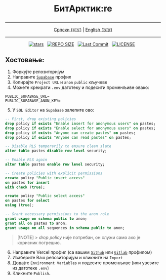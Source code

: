 # <p align="center">БитАрктик:re</p>

<div align="center">

---

[Српски (🇷🇸)](README.md) | [English (🇬🇧)](README-en.md)

---

</div>

<div align="center">
<p>
<a href="https://github.com/crnobog69/bitarctic-re/stargazers"><img src="https://img.shields.io/github/stars/crnobog69/bitarctic-re?style=for-the-badge&logo=starship&color=C9CBFF&logoColor=C9CBFF&labelColor=302D41" alt="stars"></a>&nbsp;&nbsp;
<a href="https://github.com/crnobog69/bitarctic-re/"><img src="https://img.shields.io/github/repo-size/crnobog69/bitarctic-re?style=for-the-badge&logo=linux&logoColor=f9e2af&label=Size&labelColor=302D41&color=f9e2af" alt="REPO SIZE"></a>&nbsp;&nbsp;
<a href="https://github.com/crnobog69/bitarctic-re/commits/main/"><img src="https://img.shields.io/github/last-commit/crnobog69/bitarctic-re?style=for-the-badge&logo=github&logoColor=eba0ac&label=Last%20Commit&labelColor=302D41&color=eba0ac" alt="Last Commit"></a>&nbsp;&nbsp;
<a href="https://github.com/crnobog69/bitarctic-re/LICENSE"><img src="https://img.shields.io/github/license/crnobog69/bitarctic-re?style=for-the-badge&logo=&color=CBA6F7&logoColor=CBA6F7&labelColor=302D41" alt="LICENSE"></a>&nbsp;&nbsp;
</p>
</div>

## Хостовање:

1. Форкујте репозиторијум
2. Направите [`Supabase`](https://supabase.com/) профил
3. Копирајте `Project URL` и `anon` `public` кључеве
4. Можете креирати `.env` датотеку и подесити променљиве овако:

```text
PUBLIC_SUPABASE_URL=
PUBLIC_SUPABASE_ANON_KEY=
```

5. У `SQL Editor` на `Supabase` залепите ово:

```sql
-- First, drop existing policies
drop policy if exists "Enable insert for anonymous users" on pastes;
drop policy if exists "Enable select for anonymous users" on pastes;
drop policy if exists "Anyone can create pastes" on pastes;
drop policy if exists "Anyone can read pastes" on pastes;

-- Disable RLS temporarily to ensure clean slate
alter table pastes disable row level security;

-- Enable RLS again
alter table pastes enable row level security;

-- Create policies with explicit permissions
create policy "Public insert access"
on pastes for insert
with check (true);

create policy "Public select access"
on pastes for select
using (true);

-- Grant necessary permissions to the anon role
grant usage on schema public to anon;
grant all on pastes to anon;
grant usage on all sequences in schema public to anon;
```

> [!NOTE] > _drop policy_ није потребан, он служи само ако је корисник погрешио.

6. Направите Vercel профил (са вашим [`Github`](https://github.com/) или [`Gitlab`](https://gitlab.com/) профилом)
7. Изаберите Ваш репозиторијум и кликните на `Import`
8. Додајте `Environment Variables` и подесите променљиве (или увезите из датотеке `.env`)
9. Кликните `Publish`.
